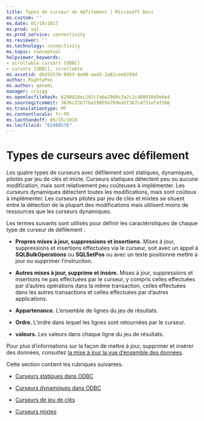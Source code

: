 ```yaml
---
title: Types de curseur de défilement | Microsoft Docs
ms.custom: ''
ms.date: 01/19/2017
ms.prod: sql
ms.prod_service: connectivity
ms.reviewer: ''
ms.technology: connectivity
ms.topic: conceptual
helpviewer_keywords:
- scrollable cursors [ODBC]
- cursors [ODBC], scrollable
ms.assetid: dbd32576-0453-4e90-ae45-1a81cee8259d
author: MightyPen
ms.author: genemi
manager: craigg
ms.openlocfilehash: 6290d18ec26fcfa6e2960c3a2c1c408938d9e0e4
ms.sourcegitcommit: 3026c22b7fba19059a769ea5f367c4f51efaf286
ms.translationtype: MT
ms.contentlocale: fr-FR
ms.lasthandoff: 06/15/2019
ms.locfileid: "62468576"
---
```

# <a name="scrollable-cursor-types"></a>Types de curseurs avec défilement
Les quatre types de curseurs avec défilement sont statiques, dynamiques, pilotés par jeu de clés et mixte. Curseurs statiques détectent peu ou aucune modification, mais sont relativement peu coûteuses à implémenter. Les curseurs dynamiques détectent toutes les modifications, mais sont coûteux à implémenter. Les curseurs pilotés par jeu de clés et mixtes se situent entre la détection de la plupart des modifications mais utilisent moins de ressources que les curseurs dynamiques.  
  
 Les termes suivants sont utilisés pour définir les caractéristiques de chaque type de curseur de défilement :  
  
-   **Propres mises à jour, suppressions et insertions.** Mises à jour, suppressions et insertions effectuées via le curseur, soit avec un appel à **SQLBulkOperations** ou **SQLSetPos** ou avec un texte positionné mettre à jour ou supprimer l’instruction.  
  
-   **Autres mises à jour, supprime et insère.** Mises à jour, suppressions et insertions ne pas effectuées par le curseur, y compris celles effectuées par d’autres opérations dans la même transaction, celles effectuées dans les autres transactions et celles effectuées par d’autres applications.  
  
-   **Appartenance.** L’ensemble de lignes du jeu de résultats.  
  
-   **Ordre.** L’ordre dans lequel les lignes sont retournées par le curseur.  
  
-   **valeurs.** Les valeurs dans chaque ligne du jeu de résultats.  
  
 Pour plus d’informations sur la façon de mettre à jour, supprimer et insérer des données, consultez [la mise à jour la vue d’ensemble des données](../../../odbc/reference/develop-app/updating-data-overview.md).  
  
 Cette section contient les rubriques suivantes.  
  
-   [Curseurs statiques dans ODBC](../../../odbc/reference/develop-app/odbc-static-cursors.md)  
  
-   [Curseurs dynamiques dans ODBC](../../../odbc/reference/develop-app/odbc-dynamic-cursors.md)  
  
-   [Curseurs de jeu de clés](../../../odbc/reference/develop-app/keyset-driven-cursors.md)  
  
-   [Curseurs mixtes](../../../odbc/reference/develop-app/mixed-cursors.md)
